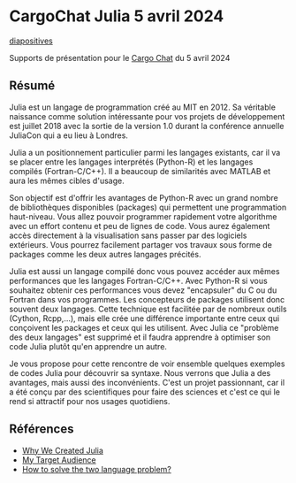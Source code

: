 # CargoChat Julia 5 avril 2024

[diapositives](https://pnavaro.github.io/CargoChatJulia2024)

Supports de présentation pour le [Cargo Chat](https://cargo.resinfo.org/spip.php?article106) du 5 avril 2024

## Résumé

Julia est un langage de programmation créé au MIT en 2012. Sa
véritable naissance comme solution intéressante pour vos projets
de développement est juillet 2018 avec la sortie de la version 1.0
durant la conférence annuelle JuliaCon qui a eu lieu à Londres.

Julia a un positionnement particulier parmi les langages existants,
car il va se placer entre les langages interprétés (Python-R) et
les langages compilés (Fortran-C/C++). Il a beaucoup de similarités
avec MATLAB et aura les mêmes cibles d'usage.

Son objectif est d'offrir les avantages de Python-R avec un grand
nombre de bibliothèques disponibles (packages) qui permettent une
programmation haut-niveau. Vous allez pouvoir programmer rapidement
votre algorithme avec un effort contenu et peu de lignes de code.
Vous aurez également accès directement à la visualisation sans
passer par des logiciels extérieurs. Vous pourrez facilement partager
vos travaux sous forme de packages comme les deux autres langages
précités.

Julia est aussi un langage compilé donc vous pouvez accéder aux
mêmes performances que les langages Fortran-C/C++. Avec Python-R
si vous souhaitez obtenir ces performances vous devez "encapsuler"
du C ou du Fortran dans vos programmes. Les concepteurs de packages
utilisent donc souvent deux langages. Cette technique est facilitée
par de nombreux outils (Cython, Rcpp,...), mais elle crée une
différence importante entre ceux qui conçoivent les packages et
ceux qui les utilisent. Avec Julia ce "problème des deux langages"
est supprimé et il faudra apprendre à optimiser son code Julia
plutôt qu'en apprendre un autre.

Je vous propose pour cette rencontre de voir ensemble quelques
exemples de codes Julia pour découvrir sa syntaxe. Nous verrons que
Julia a des avantages, mais aussi des inconvénients. C'est un projet
passionnant, car il a été conçu par des scientifiques pour faire
des sciences et c'est ce qui le rend si attractif pour nos usages
quotidiens.

## Références

- [Why We Created Julia](https://julialang.org/blog/2012/02/why-we-created-julia/)
- [My Target Audience](https://scientificcoder.com/my-target-audience#heading-the-two-culture-problem)
- [How to solve the two language problem?](https://scientificcoder.com/how-to-solve-the-two-language-problem)
